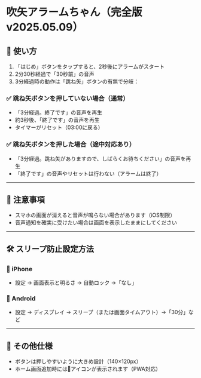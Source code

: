 # 吹矢アラームちゃん（完全版 v2025.05.09）

## 📱 使い方
1. 「はじめ」ボタンをタップすると、2秒後にアラームがスタート
2. 2分30秒経過で「30秒前」の音声
3. 3分経過時の動作は「跳ね矢」ボタンの有無で分岐：

### ✅ 跳ね矢ボタンを押していない場合（通常）
- 「3分経過。終了です」の音声を再生
- 約3秒後、「終了です」の音声を再生
- タイマーがリセット（03:00に戻る）

### ✅ 跳ね矢ボタンを押した場合（途中対応あり）
- 「3分経過。跳ね矢がありますので、しばらくお待ちください」の音声を再生
- 「終了です」の音声やリセットは行わない（アラームは終了）

---

## 💬 注意事項
- スマホの画面が消えると音声が鳴らない場合があります（iOS制限）
- 音声通知を確実に受けたい場合は画面を表示したままにしてください

---

## 🛠 スリープ防止設定方法

### 📱 iPhone
- 設定 → 画面表示と明るさ → 自動ロック →「なし」

### 📱 Android
- 設定 → ディスプレイ → スリープ（または画面タイムアウト）→「30分」など

---

## 🎯 その他仕様
- ボタンは押しやすいように大きめ設計（140×120px）
- ホーム画面追加時には🎯アイコンが表示されます（PWA対応）
